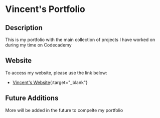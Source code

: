 # Vincent's Portfolio

## Description
This is my portfolio with the main collection of projects I have worked on during my time on Codecademy

## Website
To access my website, please use the link below:

+ [Vincent's Website](https://www.PhantomMCx.github.io){:target="_blank"}

## Future Additions
More will be added in the future to compelte my portfolio
